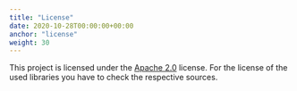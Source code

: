 ```yaml
---
title: "License"
date: 2020-10-28T00:00:00+00:00
anchor: "license"
weight: 30
---
```


This project is licensed under the [Apache 2.0](https://github.com/promhippie/github_exporter/blob/master/LICENSE) license. For the license of the used libraries you have to check the respective sources.
